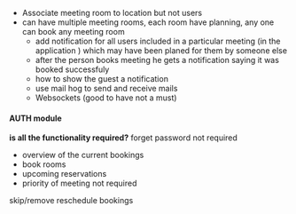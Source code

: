 - Associate meeting room to location but not users
- can have multiple meeting rooms, each room have planning, 
  any one can book any meeting room
	- add notification for all users included in a particular meeting (in the application ) which may have been planed for them by someone else
	- after the person books meeting he gets a notification saying it was booked successfuly
	- how to show the guest a notification
	- use mail hog to send and receive mails
	- Websockets (good to have not a must)


#### AUTH module                       
 **is all the functionality required?**
  forget password not required
  - overview of the current bookings
  -  book rooms
  - upcoming reservations
  - priority of meeting not   required


skip/remove reschedule bookings